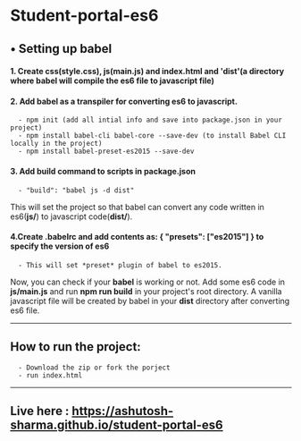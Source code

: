 # Student-portal-es6

## • Setting up babel

#### 1. Create css(style.css), js(main.js) and index.html and 'dist'(a directory where babel will compile the es6 file to javascript file)
#### 2. Add babel as a transpiler for converting es6 to javascript.
      - npm init (add all intial info and save into package.json in your project)
      - npm install babel-cli babel-core --save-dev (to install Babel CLI locally in the project)
      - npm install babel-preset-es2015 --save-dev 
#### 3. Add build command to scripts in package.json 
      - "build": "babel js -d dist"
   This will set the project so that babel can convert any code written in es6(**js/**) to javascript code(**dist/**).

#### 4.Create .babelrc and add contents as: { "presets": ["es2015"] } to specify the version of es6
      - This will set *preset* plugin of babel to es2015.
      
Now, you can check if your **babel** is working or not. Add some es6 code in **js/main.js** and run **npm run build** in your project's root directory. A vanilla javascript file will be created by babel in your **dist** directory after converting es6 file.

------
## How to run the project:
      - Download the zip or fork the porject
      - run index.html
------

## Live here : https://ashutosh-sharma.github.io/student-portal-es6
